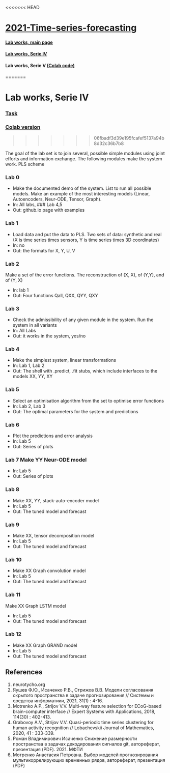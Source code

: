 <<<<<<< HEAD
# [2021-Time-series-forecasting](http://www.machinelearning.ru/wiki/index.php?title=Математические_методы_прогнозирования_%28лекции%2C_А.В._Грабовой%2C_В.В._Стрижов%29/Осень_2021)

#### [Lab works, main page](../README.html)
#### [Lab works, Serie IV](../Lab%20works%20Serie%20IV/README.html)
#### **Lab works, Serie V** [(Colab code)](https://colab.research.google.com/drive/1e3v43tbnBT10QTcb_waVkYpcJ3zcpcFC?usp=sharing)
=======
# Lab works, Serie IV
### [Task](http://www.machinelearning.ru/wiki/index.php?title=Математические_методы_прогнозирования_%28лекции%2C_А.В._Грабовой%2C_В.В._Стрижов%29/Осень_2021#Lab_works.2C_Serie_V)
### [Colab version](https://colab.research.google.com/drive/1e3v43tbnBT10QTcb_waVkYpcJ3zcpcFC?usp=sharing)
>>>>>>> 06fbadf3d39e195fcafef5137a94b8d32c36b7b8

The goal of the lab set is to join several, possible simple modules using joint efforts and information exchange. The following modules make the system work. PLS scheme

### Lab 0
* Make the documented demo of the system. List to run all possible models. Make an example of the most interesting models (Linear, Autoencoders, Neur-ODE, Tensor, Graph).
* In: All labs, ### Lab 4,5
* Out: github.io page with examples

### Lab 1
* Load data and put the data to PLS. Two sets of data: synthetic and real (X is time series times sensors, Y is time series times 3D coordinates)
* In: no
* Out: the formats for X, Y, U, V

### Lab 2
Make a set of the error functions. The reconstruction of (X, X), of (Y,Y), and of (Y, X)
* In: lab 1
* Out: Four functions Qall, QXX, QYY, QXY

### Lab 3
* Check the admissibility of any given module in the system. Run the system in all variants
* In: All Labs
* Out: it works in the system, yes/no

### Lab 4
* Make the simplest system, linear transformations
* In: Lab 1, Lab 2
* Out: The shell with .predict, .fit stubs, which include interfaces to the models XX, YY, XY

### Lab 5
* Select an optimisation algorithm from the set to optimise error functions
* In: Lab 2, Lab 3
* Out: The optimal parameters for the system and predictions

### Lab 6
* Plot the predictions and error analysis
* In: Lab 5
* Out: Series of plots

### Lab 7 Make YY Neur-ODE model
* In: Lab 5
* Out: Series of plots

### Lab 8
* Make XX, YY, stack-auto-encoder model
* In: Lab 5
* Out: The tuned model and forecast

### Lab 9
* Make XX, tensor decomposition model
* In: Lab 5
* Out: The tuned model and forecast

### Lab 10
* Make XX Graph convolution model
* In: Lab 5
* Out: The tuned model and forecast

### Lab 11
Make XX Graph LSTM model
* In: Lab 5
* Out: The tuned model and forecast

### Lab 12
* Make XX Graph GRAND model
* In: Lab 5
* Out: The tuned model and forecast


## References
1. neurotycho.org
2. Яушев Ф.Ю., Исаченко Р.В., Стрижов В.В. Модели согласования скрытого пространства в задаче прогнозирования // Системы и средства информатики, 2021, 31(1) : 4-16.
3. Motrenko A.P., Strijov V.V. Multi-way feature selection for ECoG-based brain-computer interface // Expert Systems with Applications, 2018, 114(30) : 402-413.
4. Grabovoy A.V., Strijov V.V. Quasi-periodic time series clustering for human activity recognition // Lobachevskii Journal of Mathematics, 2020, 41 : 333-339.
5. Роман Владимирович Исаченко Снижение размерности пространства в задачах декодирования сигналов git, автореферат, презентация (PDF). 2021. МФТИ
6. Мотренко Анастасия Петровна. Выбор моделей прогнозирования мультикоррелирующих временных рядов, автореферат, презентация (PDF)
